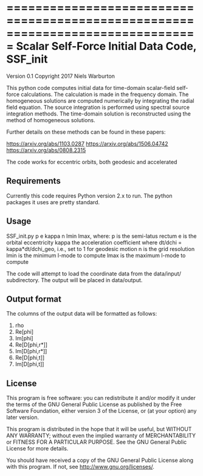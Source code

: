 ===============================================================================
Scalar Self-Force Initial Data Code, SSF_init
===============================================================================
 Version 0.1
 Copyright 2017 Niels Warburton
 
 This python code computes initial data for time-domain scalar-field self-force
 calculations. The calculation is made in the frequency domain. The homogeneous
 solutions are computed numerically by integrating the radial field equation.
 The source integration is performed using spectral source integration methods.
 The time-domain solution is reconstructed using the method of homogeneous
 solutions.
 
 Further details on these methods can be found in these papers:
 
 https://arxiv.org/abs/1103.0287
 https://arxiv.org/abs/1506.04742
 https://arxiv.org/abs/0808.2315
 
 The code works for eccentric orbits, both geodesic and accelerated
 
Requirements
------------

Currently this code requires Python version 2.x to run. The python packages it
uses are pretty standard.

Usage
----- 

SSF_init.py p e kappa n lmin lmax, where:
	p is the semi-latus rectum
	e is the orbital eccentricity
	kappa the acceleration coefficient where dt/dchi = kappa*dt/dchi_geo, i.e., set to 1 for geodesic motion
	n is the grid resolution
	lmin is the minimum l-mode to compute
	lmax is the maximum l-mode to compute
	
The code will attempt to load the coordinate data from the data/input/
subdirectory. The output will be placed in data/output.

Output format
-------------

The columns of the output data will be formatted as follows:

1. rho
2. Re[phi]
3. Im[phi]
4. Re[D[phi,r*]]
5. Im[D[phi,r*]]
6. Re[D[phi,t]]
7. Im[D[phi,t]]

License
-------
This program is free software: you can redistribute it and/or modify
it under the terms of the GNU General Public License as published by
the Free Software Foundation, either version 3 of the License, or
(at your option) any later version.

This program is distributed in the hope that it will be useful,
but WITHOUT ANY WARRANTY; without even the implied warranty of
MERCHANTABILITY or FITNESS FOR A PARTICULAR PURPOSE.  See the
GNU General Public License for more details.

You should have received a copy of the GNU General Public License
along with this program.  If not, see <http://www.gnu.org/licenses/>.